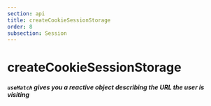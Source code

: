 ```yaml
---
section: api
title: createCookieSessionStorage
order: 8
subsection: Session
---
```


# createCookieSessionStorage

##### `useMatch` gives you a reactive object describing the URL the user is visiting
